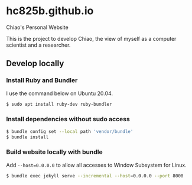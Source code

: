 # hc825b.github.io

Chiao's Personal Website

This is the project to develop Chiao, the view of myself as a computer
scientist and a researcher.


## Develop locally

### Install Ruby and Bundler

I use the command below on Ubuntu 20.04.

```bash
$ sudo apt install ruby-dev ruby-bundler
```

### Install dependencies without sudo access

```bash
$ bundle config set --local path 'vendor/bundle'
$ bundle install
```

### Build website locally with bundle

Add `--host=0.0.0.0` to allow all accesses to Window Subsystem for Linux.

```bash
$ bundle exec jekyll serve --incremental --host=0.0.0.0 --port 8000
```
